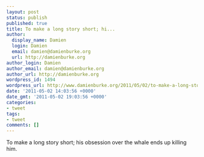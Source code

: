 ```yaml
---
layout: post
status: publish
published: true
title: To make a long story short; hi...
author:
  display_name: Damien
  login: Damien
  email: damien@damienburke.org
  url: http://damienburke.org
author_login: Damien
author_email: damien@damienburke.org
author_url: http://damienburke.org
wordpress_id: 1494
wordpress_url: http://www.damienburke.org/2011/05/02/to-make-a-long-story-short-hi/
date: '2011-05-02 14:03:56 +0000'
date_gmt: '2011-05-02 19:03:56 +0000'
categories:
- tweet
tags:
- tweet
comments: []
---
```

<p>To make a long story short; his obsession over the whale ends up killing him.</p>
